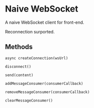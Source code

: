 # Naive WebSocket

A naive WebSocket client for front-end.

Reconnection surported.

## Methods

`async createConnection(wsUrl)`

`disconnect()`

`send(content)`

`addMessageConsumer(consumerCallback)`

`removeMessageConsumer(consumerCallback)`

`clearMessageConsumer()`
